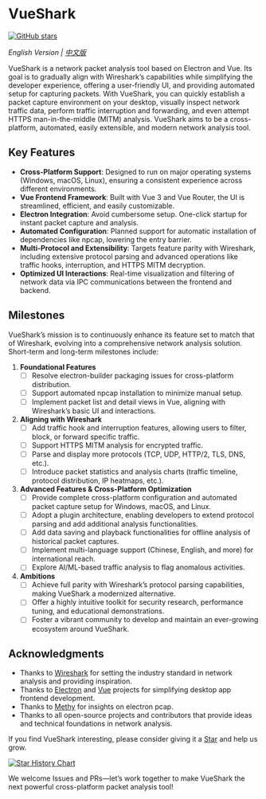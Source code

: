 # VueShark

[![GitHub stars](https://img.shields.io/github/stars/MaskerPRC/vueshark?style=social)](https://github.com/MaskerPRC/vueshark/stargazers)

*English Version | [中文版](README.zh.md)*

VueShark is a network packet analysis tool based on Electron and Vue. Its goal is to gradually align with Wireshark’s capabilities while simplifying the developer experience, offering a user-friendly UI, and providing automated setup for capturing packets. With VueShark, you can quickly establish a packet capture environment on your desktop, visually inspect network traffic data, perform traffic interruption and forwarding, and even attempt HTTPS man-in-the-middle (MITM) analysis. VueShark aims to be a cross-platform, automated, easily extensible, and modern network analysis tool.

## Key Features

- **Cross-Platform Support**: Designed to run on major operating systems (Windows, macOS, Linux), ensuring a consistent experience across different environments.
- **Vue Frontend Framework**: Built with Vue 3 and Vue Router, the UI is streamlined, efficient, and easily customizable.
- **Electron Integration**: Avoid cumbersome setup. One-click startup for instant packet capture and analysis.
- **Automated Configuration**: Planned support for automatic installation of dependencies like npcap, lowering the entry barrier.
- **Multi-Protocol and Extensibility**: Targets feature parity with Wireshark, including extensive protocol parsing and advanced operations like traffic hooks, interruption, and HTTPS MITM decryption.
- **Optimized UI Interactions**: Real-time visualization and filtering of network data via IPC communications between the frontend and backend.

## Milestones

VueShark’s mission is to continuously enhance its feature set to match that of Wireshark, evolving into a comprehensive network analysis solution. Short-term and long-term milestones include:

1. **Foundational Features**
   - [ ] Resolve electron-builder packaging issues for cross-platform distribution.
   - [ ] Support automated npcap installation to minimize manual setup.
   - [ ] Implement packet list and detail views in Vue, aligning with Wireshark’s basic UI and interactions.

2. **Aligning with Wireshark**
   - [ ] Add traffic hook and interruption features, allowing users to filter, block, or forward specific traffic.
   - [ ] Support HTTPS MITM analysis for encrypted traffic.
   - [ ] Parse and display more protocols (TCP, UDP, HTTP/2, TLS, DNS, etc.).
   - [ ] Introduce packet statistics and analysis charts (traffic timeline, protocol distribution, IP heatmaps, etc.).

3. **Advanced Features & Cross-Platform Optimization**
   - [ ] Provide complete cross-platform configuration and automated packet capture setup for Windows, macOS, and Linux.
   - [ ] Adopt a plugin architecture, enabling developers to extend protocol parsing and add additional analysis functionalities.
   - [ ] Add data saving and playback functionalities for offline analysis of historical packet captures.
   - [ ] Implement multi-language support (Chinese, English, and more) for international reach.
   - [ ] Explore AI/ML-based traffic analysis to flag anomalous activities.

4. **Ambitions**
   - [ ] Achieve full parity with Wireshark’s protocol parsing capabilities, making VueShark a modernized alternative.
   - [ ] Offer a highly intuitive toolkit for security research, performance tuning, and educational demonstrations.
   - [ ] Foster a vibrant community to develop and maintain an ever-growing ecosystem around VueShark.

## Acknowledgments

- Thanks to [Wireshark](https://www.wireshark.org/) for setting the industry standard in network analysis and providing inspiration.
- Thanks to [Electron](https://www.electronjs.org/) and [Vue](https://vuejs.org/) projects for simplifying desktop app frontend development.
- Thanks to [Methy](https://juejin.cn/post/7359467530186522663) for insights on electron pcap.
- Thanks to all open-source projects and contributors that provide ideas and technical foundations in network analysis.

If you find VueShark interesting, please consider giving it a [Star](https://github.com/MaskerPRC/vueshark/stargazers) and help us grow.

[![Star History Chart](https://api.star-history.com/svg?repos=MaskerPRC/vueshark&type=Date)](https://star-history.com/#MaskerPRC/vueshark&Date)

We welcome Issues and PRs—let’s work together to make VueShark the next powerful cross-platform packet analysis tool!
